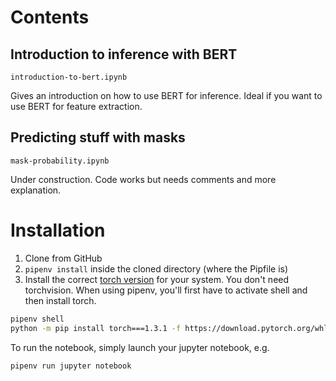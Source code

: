 # Contents
## Introduction to inference with BERT

`introduction-to-bert.ipynb`

Gives an introduction on how to use BERT for inference. Ideal if you want to use BERT for feature extraction.

## Predicting stuff with masks

`mask-probability.ipynb`

Under construction. Code works but needs comments and more explanation.


# Installation
1. Clone from GitHub
2. `pipenv install` inside the cloned directory (where the Pipfile is)
3. Install the correct [torch version]( https://pytorch.org/get-started/locally/) for your system. You don't need 
torchvision. When using pipenv, you'll first have to activate shell and then install torch.


```bash
pipenv shell
python -m pip install torch===1.3.1 -f https://download.pytorch.org/whl/torch_stable.html
```

To run the notebook, simply launch your jupyter notebook, e.g.

```bash
pipenv run jupyter notebook
``` 